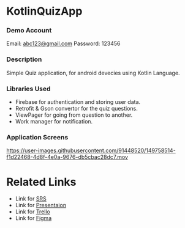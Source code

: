 # KotlinQuizApp

### Demo Account 

Email: abc123@gmail.com
Password: 123456

### Description 

Simple Quiz application, for android devecies using Kotlin Language.

### Libraries Used  

- Firebase for authentication and storing user data.
- Retrofit & Gson convertor for the quiz questions. 
- ViewPager for going from question to another.
- Work manager for notification.

### Application Screens 

https://user-images.githubusercontent.com/91448520/149758514-f1d22468-4d8f-4e0a-9676-db5cbac28dc7.mov


# Related Links
- Link for [SRS](https://docs.google.com/document/d/1gAONmNnDP6EVMQeOy3a7LSzHxTLoQKxmfJFt7sqxYx4/edit?usp=sharing)
- Link for [Presentaion](https://docs.google.com/presentation/d/1PAiOhv207-QwMX1AFA1UVveGC9yKa3_H/edit?usp=sharing&ouid=102967493452516008593&rtpof=true&sd=true) 
- Link for [Trello](https://trello.com/b/GeSXl9GG/kotlin-quiz-app)
- Link for [Figma](https://www.figma.com/file/fzL2TCivcV7YyXUBRf43t5/Untitled?node-id=0%3A1)
